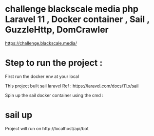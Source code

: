 # challenge blackscale media php Laravel 11 , Docker container , Sail , GuzzleHttp, DomCrawler
https://challenge.blackscale.media/

# Step to run the project :

First run the docker env at your local 

This project built sail laravel 
Ref : https://laravel.com/docs/11.x/sail

Spin up the sail docker container using the cmd : 
# sail up

Project will run on http://localhost/api/bot 

